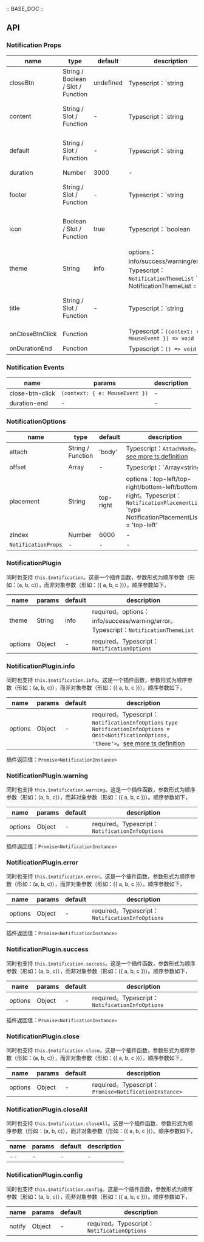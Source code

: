 :: BASE_DOC ::

## API

### Notification Props

name | type | default | description | required
-- | -- | -- | -- | --
closeBtn | String / Boolean / Slot / Function | undefined | Typescript：`string | boolean | TNode`。[see more ts definition](https://github.com/Tencent/tdesign-vue-next/blob/develop/src/common.ts) | N
content | String / Slot / Function | - | Typescript：`string | TNode`。[see more ts definition](https://github.com/Tencent/tdesign-vue-next/blob/develop/src/common.ts) | N
default | String / Slot / Function | - | Typescript：`string | TNode`。[see more ts definition](https://github.com/Tencent/tdesign-vue-next/blob/develop/src/common.ts) | N
duration | Number | 3000 | \- | N
footer | String / Slot / Function | - | Typescript：`string | TNode`。[see more ts definition](https://github.com/Tencent/tdesign-vue-next/blob/develop/src/common.ts) | N
icon | Boolean / Slot / Function | true | Typescript：`boolean | TNode`。[see more ts definition](https://github.com/Tencent/tdesign-vue-next/blob/develop/src/common.ts) | N
theme | String | info | options：info/success/warning/error。Typescript：`NotificationThemeList` `type NotificationThemeList = 'info' | 'success' | 'warning' | 'error'`。[see more ts definition](https://github.com/Tencent/tdesign-vue-next/tree/develop/src/notification/type.ts) | N
title | String / Slot / Function | - | Typescript：`string | TNode`。[see more ts definition](https://github.com/Tencent/tdesign-vue-next/blob/develop/src/common.ts) | N
onCloseBtnClick | Function |  | Typescript：`(context: { e: MouseEvent }) => void`<br/> | N
onDurationEnd | Function |  | Typescript：`() => void`<br/> | N

### Notification Events

name | params | description
-- | -- | --
close-btn-click | `(context: { e: MouseEvent })` | \-
duration-end | \- | \-

### NotificationOptions

name | type | default | description | required
-- | -- | -- | -- | --
attach | String / Function | 'body' | Typescript：`AttachNode`。[see more ts definition](https://github.com/Tencent/tdesign-vue-next/blob/develop/src/common.ts) | N
offset | Array | - | Typescript：`Array<string | number>` | N
placement | String | top-right | options：top-left/top-right/bottom-left/bottom-right。Typescript：`NotificationPlacementList` `type NotificationPlacementList = 'top-left' | 'top-right' | 'bottom-left' | 'bottom-right'`。[see more ts definition](https://github.com/Tencent/tdesign-vue-next/tree/develop/src/notification/type.ts) | N
zIndex | Number | 6000 | \- | N
`NotificationProps` | \- | - | \- | N

### NotificationPlugin

同时也支持 `this.$notification`。这是一个插件函数，参数形式为顺序参数（形如：(a, b, c)），而非对象参数（形如：({ a, b, c })）。顺序参数如下，

name | params | default | description
-- | -- | -- | --
theme | String | info | required。options：info/success/warning/error。Typescript：`NotificationThemeList`
options | Object | - | required。Typescript：`NotificationOptions`

### NotificationPlugin.info

同时也支持 `this.$notification.info`。这是一个插件函数，参数形式为顺序参数（形如：(a, b, c)），而非对象参数（形如：({ a, b, c })）。顺序参数如下，

name | params | default | description
-- | -- | -- | --
options | Object | - | required。Typescript：`NotificationInfoOptions` `type NotificationInfoOptions = Omit<NotificationOptions, 'theme'>`。[see more ts definition](https://github.com/Tencent/tdesign-vue-next/tree/develop/src/notification/type.ts)

插件返回值：`Promise<NotificationInstance>`

### NotificationPlugin.warning

同时也支持 `this.$notification.warning`。这是一个插件函数，参数形式为顺序参数（形如：(a, b, c)），而非对象参数（形如：({ a, b, c })）。顺序参数如下，

name | params | default | description
-- | -- | -- | --
options | Object | - | required。Typescript：`NotificationInfoOptions`

插件返回值：`Promise<NotificationInstance>`

### NotificationPlugin.error

同时也支持 `this.$notification.error`。这是一个插件函数，参数形式为顺序参数（形如：(a, b, c)），而非对象参数（形如：({ a, b, c })）。顺序参数如下，

name | params | default | description
-- | -- | -- | --
options | Object | - | required。Typescript：`NotificationInfoOptions`

插件返回值：`Promise<NotificationInstance>`

### NotificationPlugin.success

同时也支持 `this.$notification.success`。这是一个插件函数，参数形式为顺序参数（形如：(a, b, c)），而非对象参数（形如：({ a, b, c })）。顺序参数如下，

name | params | default | description
-- | -- | -- | --
options | Object | - | required。Typescript：`NotificationInfoOptions`

插件返回值：`Promise<NotificationInstance>`

### NotificationPlugin.close

同时也支持 `this.$notification.close`。这是一个插件函数，参数形式为顺序参数（形如：(a, b, c)），而非对象参数（形如：({ a, b, c })）。顺序参数如下，

name | params | default | description
-- | -- | -- | --
options | Object | - | required。Typescript：`Promise<NotificationInstance>`

### NotificationPlugin.closeAll

同时也支持 `this.$notification.closeAll`。这是一个插件函数，参数形式为顺序参数（形如：(a, b, c)），而非对象参数（形如：({ a, b, c })）。顺序参数如下，

name | params | default | description
-- | -- | -- | --
-- | \- | - | \-

### NotificationPlugin.config

同时也支持 `this.$notification.config`。这是一个插件函数，参数形式为顺序参数（形如：(a, b, c)），而非对象参数（形如：({ a, b, c })）。顺序参数如下，

name | params | default | description
-- | -- | -- | --
notify | Object | - | required。Typescript：`NotificationOptions`
